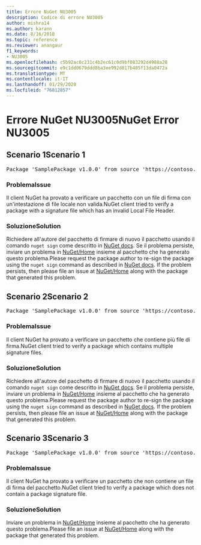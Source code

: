 ```yaml
---
title: Errore NuGet NU3005
description: Codice di errore NU3005
author: mishra14
ms.author: karann
ms.date: 8/16/2018
ms.topic: reference
ms.reviewer: anangaur
f1_keywords:
- NU3005
ms.openlocfilehash: c5b92ac0c231c4b2ec61c0d9bf083292d4988a28
ms.sourcegitcommit: e9c1dd0679ddd8ba3ee992d817b405f13da0472a
ms.translationtype: MT
ms.contentlocale: it-IT
ms.lasthandoff: 01/29/2020
ms.locfileid: "76812857"
---
```

# <a name="nuget-error-nu3005"></a><span data-ttu-id="e07f9-103">Errore NuGet NU3005</span><span class="sxs-lookup"><span data-stu-id="e07f9-103">NuGet Error NU3005</span></span>

## <a name="scenario-1"></a><span data-ttu-id="e07f9-104">Scenario 1</span><span class="sxs-lookup"><span data-stu-id="e07f9-104">Scenario 1</span></span>

<pre>Package 'SamplePackage v1.0.0' from source 'https://contoso.com/index.json': The package contains an invalid package signature file.</pre>

### <a name="issue"></a><span data-ttu-id="e07f9-105">Problema</span><span class="sxs-lookup"><span data-stu-id="e07f9-105">Issue</span></span>

<span data-ttu-id="e07f9-106">Il client NuGet ha provato a verificare un pacchetto con un file di firma con un'intestazione di file locale non valida.</span><span class="sxs-lookup"><span data-stu-id="e07f9-106">NuGet client tried to verify a package with a signature file which has an invalid Local File Header.</span></span>


### <a name="solution"></a><span data-ttu-id="e07f9-107">Soluzione</span><span class="sxs-lookup"><span data-stu-id="e07f9-107">Solution</span></span>

<span data-ttu-id="e07f9-108">Richiedere all'autore del pacchetto di firmare di nuovo il pacchetto usando il comando `nuget sign` come descritto in [NuGet docs](../../create-packages/sign-a-package.md). Se il problema persiste, inviare un problema in [NuGet/Home](https://github.com/NuGet/Home/issues) insieme al pacchetto che ha generato questo problema.</span><span class="sxs-lookup"><span data-stu-id="e07f9-108">Please request the package author to re-sign the package using the `nuget sign` command as described in [NuGet docs](../../create-packages/sign-a-package.md). If the problem persists, then please file an issue at [NuGet/Home](https://github.com/NuGet/Home/issues) along with the package that generated this problem.</span></span>



## <a name="scenario-2"></a><span data-ttu-id="e07f9-109">Scenario 2</span><span class="sxs-lookup"><span data-stu-id="e07f9-109">Scenario 2</span></span>

<pre>Package 'SamplePackage v1.0.0' from source 'https://contoso.com/index.json': The package contains multiple package signature files.</pre>

### <a name="issue"></a><span data-ttu-id="e07f9-110">Problema</span><span class="sxs-lookup"><span data-stu-id="e07f9-110">Issue</span></span>

<span data-ttu-id="e07f9-111">Il client NuGet ha provato a verificare un pacchetto che contiene più file di firma.</span><span class="sxs-lookup"><span data-stu-id="e07f9-111">NuGet client tried to verify a package which contains multiple signature files.</span></span>


### <a name="solution"></a><span data-ttu-id="e07f9-112">Soluzione</span><span class="sxs-lookup"><span data-stu-id="e07f9-112">Solution</span></span>

<span data-ttu-id="e07f9-113">Richiedere all'autore del pacchetto di firmare di nuovo il pacchetto usando il comando `nuget sign` come descritto in [NuGet docs](../../create-packages/sign-a-package.md). Se il problema persiste, inviare un problema in [NuGet/Home](https://github.com/NuGet/Home/issues) insieme al pacchetto che ha generato questo problema.</span><span class="sxs-lookup"><span data-stu-id="e07f9-113">Please request the package author to re-sign the package using the `nuget sign` command as described in [NuGet docs](../../create-packages/sign-a-package.md). If the problem persists, then please file an issue at [NuGet/Home](https://github.com/NuGet/Home/issues) along with the package that generated this problem.</span></span>



## <a name="scenario-3"></a><span data-ttu-id="e07f9-114">Scenario 3</span><span class="sxs-lookup"><span data-stu-id="e07f9-114">Scenario 3</span></span>

<pre>Package 'SamplePackage v1.0.0' from source 'https://contoso.com/index.json': The package does not contain a valid package signature file.</pre>

### <a name="issue"></a><span data-ttu-id="e07f9-115">Problema</span><span class="sxs-lookup"><span data-stu-id="e07f9-115">Issue</span></span>

<span data-ttu-id="e07f9-116">Il client NuGet ha provato a verificare un pacchetto che non contiene un file di firma del pacchetto.</span><span class="sxs-lookup"><span data-stu-id="e07f9-116">NuGet client tried to verify a package which does not contain a package signature file.</span></span>


### <a name="solution"></a><span data-ttu-id="e07f9-117">Soluzione</span><span class="sxs-lookup"><span data-stu-id="e07f9-117">Solution</span></span>

<span data-ttu-id="e07f9-118">Inviare un problema in [NuGet/Home](https://github.com/NuGet/Home/issues) insieme al pacchetto che ha generato questo problema.</span><span class="sxs-lookup"><span data-stu-id="e07f9-118">Please file an issue at [NuGet/Home](https://github.com/NuGet/Home/issues) along with the package that generated this problem.</span></span>
